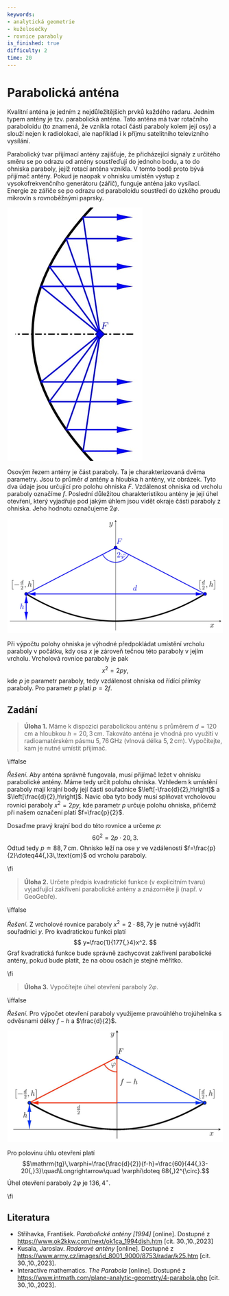 ```yaml
---
keywords:
- analytická geometrie
- kuželosečky
- rovnice paraboly
is_finished: true
difficulty: 2
time: 20
---
```


# Parabolická anténa

Kvalitní anténa je jedním z nejdůležitějších prvků každého radaru. Jedním 
typem antény je tzv. parabolická anténa. Tato anténa má tvar rotačního 
paraboloidu (to znamená, že vznikla rotací části paraboly kolem její osy) 
a slouží nejen k radiolokaci, ale například i k příjmu satelitního 
televizního vysílání. 

Parabolický tvar přijímací antény zajišťuje, že přicházející signály z 
určitého směru se po odrazu od antény soustřeďují do jednoho bodu, a to 
do ohniska paraboly, jejíž rotací anténa vznikla. V tomto bodě proto bývá 
přijímač antény. Pokud je naopak v ohnisku umístěn výstup z 
vysokofrekvenčního generátoru (zářič), funguje anténa jako vysílací. 
Energie ze zářiče se po odrazu od paraboloidu soustředí do úzkého proudu 
mikrovln s rovnoběžnými paprsky.

![Řez parabolickou anténou](00024_1.jpg)

Osovým řezem antény je část paraboly. Ta je charakterizovaná dvěma parametry.
Jsou to průměr $d$ antény a hloubka $h$ 
antény, viz obrázek. Tyto dva údaje jsou určující pro 
polohu ohniska $F$. Vzdálenost ohniska od vrcholu 
paraboly označíme $f$. Poslední důležitou 
charakteristikou antény je její úhel otevření,
který vyjadřuje pod jakým úhlem jsou vidět okraje 
části paraboly z ohniska. Jeho hodnotu označujeme 
$2\varphi$.

![Model parabolické antény](00024_2.jpg)

Při výpočtu polohy ohniska je výhodné předpokládat 
umístění vrcholu paraboly v počátku, kdy osa $x$ je 
zároveň tečnou této paraboly v jejím vrcholu. 
Vrcholová rovnice paraboly je pak $$x^2=2py,$$ kde $p$ 
je parametr paraboly, tedy vzdálenost ohniska od řídící přímky paraboly. 
Pro parametr $p$ platí $p=2f$.

## Zadání

> **Úloha 1.** Máme k dispozici parabolickou anténu s průměrem 
> $d=120\,\text{cm}$ a hloubkou $h=20{,}3\,\text{cm}$. 
> Takováto anténa je vhodná pro využití v 
> radioamatérském pásmu $5{,}76\,\text{GHz}$ 
> (vlnová délka $5{,}2\,\text{cm}$). Vypočítejte, kam je nutné umístit 
> přijímač. 

\iffalse

*Řešení.* Aby anténa správně fungovala, musí přijímač ležet v ohnisku 
parabolické antény. Máme tedy určit polohu ohniska.
Vzhledem k umístění paraboly mají krajní 
body její části souřadnice $\left[-\frac{d}{2},h\right]$ 
a $\left[\frac{d}{2},h\right]$. Navíc oba tyto body 
musí splňovat vrcholovou rovnici paraboly $x^2=2py,$ 
kde parametr $p$ určuje polohu ohniska, přičemž při 
našem označení platí $f=\frac{p}{2}$. 

Dosaďme pravý krajní bod do této rovnice a určeme $p$:
$$60^2=2p\cdot 20{,}3.$$
Odtud tedy $p \doteq  88{,}7\,\text{cm}$. Ohnisko leží na ose $y$ ve vzdálenosti $f=\frac{p}{2}\doteq44{,}3\,\text{cm}$ od vrcholu paraboly. 

\fi

> **Úloha 2.** Určete předpis kvadratické funkce (v 
> explicitním tvaru) vyjadřující zakřivení parabolické 
> antény a znázorněte ji (např. v GeoGebře).

\iffalse

*Řešení.* Z vrcholové rovnice paraboly $x^2=2\cdot 88{,}7 y$ 
je nutné vyjádřit souřadnici $y$. Pro kvadratickou 
funkci platí 
$$
y=\frac{1}{177{,}4}x^2.
$$ 
Graf kvadratická funkce bude správně zachycovat zakřivení parabolické antény, pokud bude platit, že na obou osách je stejné měřítko.

\fi

> **Úloha 3.** Vypočítejte úhel otevření paraboly $2\varphi$.

\iffalse

*Řešení.* Pro výpočet otevření paraboly využijeme pravoúhlého trojúhelníka s odvěsnami délky $f-h$ a $\frac{d}{2}$. 

![Trojúhelník pro výpočet úhlu otevření](00024_3.jpg)

Pro polovinu úhlu otevření platí 
$$\mathrm{tg}\,\varphi=\frac{\frac{d}{2}}{f-h}=\frac{60}{44{,}3-20{,}3}\quad\Longrightarrow\quad \varphi\doteq 68{,}2^{\circ}.$$
Úhel otevření paraboly $2\varphi$ je $136{,}4^{\circ}$.

\fi

## Literatura

* Střihavka, František. *Parabolické antény [1994]* [online]. Dostupné z https://www.ok2kkw.com/next/ok1ca_1994dish.htm [cit. 30.\,10.\,2023]
* Kusala, Jaroslav. *Radarové antény* [online]. Dostupné z https://www.army.cz/images/id_8001_9000/8753/radar/k25.htm [cit. 30.\,10.\,2023].
* Interactive mathematics. *The Parabola* [online]. Dostupné z https://www.intmath.com/plane-analytic-geometry/4-parabola.php [cit. 30.\,10.\,2023].

